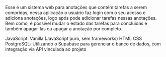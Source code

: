 Esse é um sistema web para anotações que contém tarefas a serem compridas, nessa aplicação o usuário faz login com o seu acesso e adiciona anotações, logo após pode adicionar tarefas nessas anotações. Bem como, é possivel mudar o estado das tarefas para concluidas e também apagar-las ou apagar a anotação por completo.

JavaScript: Vanilla (JavaScript puro, sem frameworks)
HTML
CSS
PostgreSQL: Utilizando o Supabase para gerenciar o banco de dados, com integração via API vinculada ao projeto
